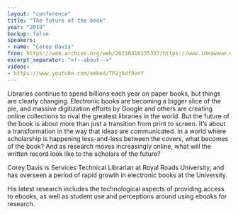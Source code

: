 ```yaml
---
layout: "conference"
title: "The future of the book"
year: "2010"
backup: false
speakers:
- name: "Corey Davis"
from: https://web.archive.org/web/20210416135337/https://www.ideawave.ca/the-conference/the-future-of-the-book
excerpt_separator: "<!--about-->"
videos:
- https://www.youtube.com/embed/TP2j5df9vnY
---
```


Libraries continue to spend billions each year on paper books, but things are
clearly changing. Electronic books are becoming a bigger slice of the pie, and
massive digitization efforts by Google and others are creating online
collections to rival the greatest libraries in the world. But the future of
the book is about more than just a transition from print to screen. It’s about
a transformation in the way that ideas are communicated. In a world where
scholarship is happening less-and-less between the covers, what becomes of the
book? And as research moves increasingly online, what will the written record
look like to the scholars of the future?

<!--about-->

Corey Davis is Services Technical Librarian at Royal Roads University, and
has overseen a period of rapid growth in electronic books at the University.

His latest research includes the technological aspects of providing access to
ebooks, as well as student use and perceptions around using ebooks for
research.
